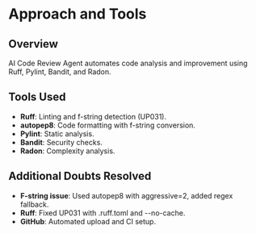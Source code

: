 # Approach and Tools
## Overview
AI Code Review Agent automates code analysis and improvement using Ruff, Pylint, Bandit, and Radon.

## Tools Used
- **Ruff**: Linting and f-string detection (UP031).
- **autopep8**: Code formatting with f-string conversion.
- **Pylint**: Static analysis.
- **Bandit**: Security checks.
- **Radon**: Complexity analysis.

## Additional Doubts Resolved
- **F-string issue**: Used autopep8 with aggressive=2, added regex fallback.
- **Ruff**: Fixed UP031 with .ruff.toml and --no-cache.
- **GitHub**: Automated upload and CI setup.
